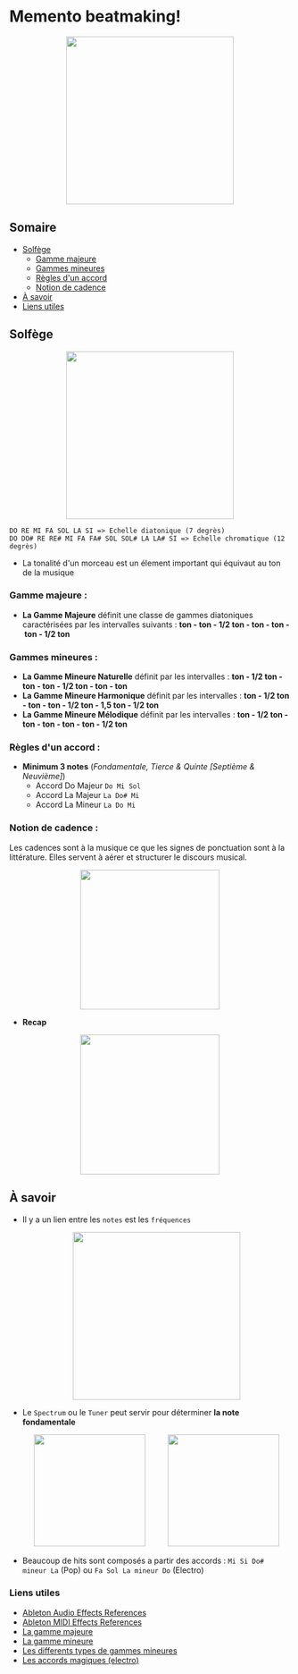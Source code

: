 # Memento beatmaking!
<div align=center><img src="http://happywebbee.com/wp-content/uploads/2017/06/beat-for-sale.jpg" height=300/></div>

## Somaire
- [Solfège](#Solfège)
	- [Gamme majeure](#gamme-majeure-)
	- [Gammes mineures](#gammes-mineures-)
	- [Règles d'un accord](#règles-dun-accord-)
	- [Notion de cadence](#notion-de-cadence-)
- [À savoir](#à-savoir)
- [Liens utiles](#Liens-utiles)
## Solfège
<div align=center><img src="http://blog.carpediese.fr/wp-content/uploads/2013/09/touches-du-piano.jpg" height=300/></div>

	DO RE MI FA SOL LA SI => Echelle diatonique (7 degrès)
	DO DO# RE RE# MI FA FA# SOL SOL# LA LA# SI => Echelle chromatique (12 degrès)

- La tonalité d'un morceau est un élement important qui équivaut au ton de la musique

### Gamme majeure :
-  **La Gamme Majeure** définit une classe de gammes diatoniques caractérisées par les intervalles suivants : 
**ton&nbsp;-&nbsp;ton&nbsp;-&nbsp;1/2&nbsp;ton&nbsp;-&nbsp;ton&nbsp;-&nbsp;ton&nbsp;-&nbsp;ton&nbsp;-&nbsp;1/2&nbsp;ton**

### Gammes mineures :
- **La Gamme Mineure Naturelle** définit par les intervalles : **ton - 1/2 ton - ton - ton - 1/2 ton - ton - ton**
- **La Gamme Mineure Harmonique** définit par les intervalles : **ton - 1/2 ton - ton - ton - 1/2 ton - 1,5 ton - 1/2 ton**
- **La Gamme Mineure Mélodique** définit par les intervalles : **ton - 1/2 ton - ton - ton - ton - ton - 1/2 ton**

### Règles d'un accord :
- **Minimum 3 notes** (*Fondamentale, Tierce & Quinte* *[Septième & Neuvième]*)
	- Accord Do Majeur `Do Mi Sol` 
	- Accord La Majeur `La Do# Mi`
	- Accord La Mineur `La Do Mi`

### Notion de cadence :
Les cadences sont à la musique ce que les signes de ponctuation sont à la littérature. Elles servent à aérer et structurer le discours musical.
<div align=center><img src="https://composer-sa-musique.fr/wp-content/uploads/2014/03/sch%C3%A9ma-2.jpg" height=250/></div>

- **Recap**
<div align=center><img src="https://composer-sa-musique.fr/wp-content/uploads/2014/03/sch%C3%A9ma-8.jpg" height=250/></div>

## À savoir
- Il y a un lien entre les  `notes` est les `fréquences`

	<div align=center><img src="http://tpe-la-mesure.e-monsite.com/medias/images/lh-1.jpg" height=300/></div>
- Le `Spectrum` ou le `Tuner` peut servir pour déterminer **la note fondamentale**

	<div align=center><img src="https://i.ytimg.com/vi/YLjgI0nP-Ag/maxresdefault.jpg" height=200/>&nbsp;&nbsp;&nbsp;&nbsp;&nbsp;&nbsp;&nbsp;&nbsp;&nbsp;&nbsp;<img src="https://i.ytimg.com/vi/TQvLzFb-GBA/hqdefault.jpg" height=200/></div>
	
- Beaucoup de hits sont composés a partir des accords : `Mi Si Do# mineur La` (Pop) ou `Fa Sol La mineur Do` (Electro)
### Liens utiles
- [Ableton Audio Effects References](https://www.ableton.com/en/manual/live-audio-effect-reference/) 
- [Ableton MIDI Effects References](https://www.ableton.com/en/manual/live-midi-effect-reference/) 
- [La gamme majeure](http://www.solfego.fr/la-gamme-majeure.htm)
- [La gamme mineure](http://www.solfego.fr/la-gamme-mineure.htm)
- [Les differents types de gammes mineures](https://composer-sa-musique.fr/les-differents-types-de-gammes-mineures/)
- [Les accords magiques (electro)](http://le-son-ableton.fr/wp-content/uploads/2012/12/accods-electro.jpg)
